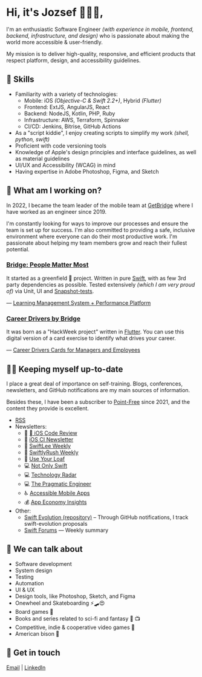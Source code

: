 # Hi, it's Jozsef 👋👨‍💻,

I'm an enthusiastic Software Engineer _(with experience in  mobile, frontend, backend, infrastructure, and design)_ who is passionate about making the world more accessible & user-friendly.

My mission is to deliver high-quality, responsive, and efficient products that respect platform, design, and accessibility guidelines.

## :crystal_ball: Skills

- Familiarity with a variety of technologies:
  - Mobile: iOS _(Objective-C & Swift 2.2+)_, Hybrid _(Flutter)_
  - Frontend: ExtJS, AngularJS, React
  - Backend: NodeJS, Kotlin, PHP, Ruby
  - Infrastructure: AWS, Terraform, Spinnaker
  - CI/CD: Jenkins, Bitrise, GitHub Actions
- As a "script kiddie", I enjoy creating scripts to simplify my work _(shell, python, swift)_
- Proficient with code versioning tools
- Knowledge of Apple's design principles and interface guidelines, as well as material guidelines
- UI/UX and Accessibility (WCAG) in mind
- Having expertise in Adobe Photoshop, Figma, and Sketch

## 🔭 What am I working on?

In 2022, I became the team leader of the mobile team at [GetBridge](https://www.getbridge.com/) where I have worked as an engineer since 2019.

I'm constantly looking for ways to improve our processes and ensure the team is set up for success. I'm also committed to providing a safe, inclusive environment where everyone can do their most productive work. I'm passionate about helping my team members grow and reach their fullest potential.

### [Bridge: People Matter Most](https://apps.apple.com/app/id1451995049) 

It started as a greenfield 🌱 project.
Written in pure [Swift](https://swift.org/), with as few 3rd party dependencies as possible.
Tested extensively _(which I am very proud of)_ via Unit, UI and [Snapshot-tests](https://github.com/pointfreeco/swift-snapshot-testing/).

— [Learning Management System + Performance Platform](https://www.getbridge.com/)

### [Career Drivers by Bridge](https://apps.apple.com/app/id1517025199)

It was born as a "HackWeek project" written in [Flutter](https://flutter.dev/). 
You can use this digital version of a card exercise to identify what drives your career.

— [Career Drivers Cards for Managers and Employees](https://www.getbridge.com/career-drivers/)

## 🙇‍♂️ Keeping myself up-to-date

I place a great deal of importance on self-training. Blogs, conferences, newsletters, and GitHub notifications are my main sources of information.

Besides these, I have been a subscriber to [Point-Free](https://www.pointfree.co/) since 2021, and the content they provide is excellent.

- [RSS](https://gist.github.com/chosa91/529c869ad6045984d87e337c4c422f88)
- Newsletters:
  - :iphone: [ iOS Code Review](https://newsletter.ioscodereview.com/)
  - :iphone: [iOS CI Newsletter](https://www.polpiella.dev/newsletter)
  - :iphone: [SwiftLee Weekly](https://www.avanderlee.com/)
  - :iphone: [SwiftlyRush Weekly](https://swiftlyrush.curated.co/)
  - :iphone: [Use Your Loaf](https://useyourloaf.com/)
  - :computer: [Not Only Swift](https://not-only-swift.peterfriese.dev/issues/)
  - :computer: [Technology Radar](https://www.thoughtworks.com/radar)
  - :computer: [The Pragmatic Engineer](https://newsletter.pragmaticengineer.com/)
  - :wheelchair: [Accessible Mobile Apps](https://accessible-mobile-apps-weekly.ghost.io/)
  - :moneybag: [App Economy Insights](https://www.appeconomyinsights.com/)
- Other:
  - [Swift Evolution (repository)](https://github.com/apple/swift-evolution) – Through GitHub notifications, I track swift-evolution proposals
  - [Swift Forums](https://forums.swift.org/) — Weekly summary

## 💬 We can talk about

- Software development
- System design
- Testing
- Automation
- UI & UX
- Design tools, like Photoshop, Sketch, and Figma
- Onewheel and Skateboarding ⚡️🛹😍
- Board games 🎲
- Books and series related to sci-fi and fantasy :book: :tv:
- Competitive, indie & cooperative video games 👾
- American bison 🐂

## 🤙 Get in touch

[Email](mailto:chosa91+ghprofile@gmail.com) | [LinkedIn](https://www.linkedin.com/in/jozsef-csaszi/)
